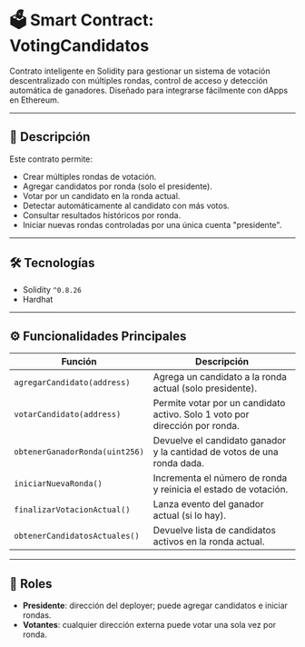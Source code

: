 # 🗳️ Smart Contract: VotingCandidatos

Contrato inteligente en Solidity para gestionar un sistema de votación descentralizado con múltiples rondas, control de acceso y detección automática de ganadores. Diseñado para integrarse fácilmente con dApps en Ethereum.

---

## 📜 Descripción

Este contrato permite:

- Crear múltiples rondas de votación.
- Agregar candidatos por ronda (solo el presidente).
- Votar por un candidato en la ronda actual.
- Detectar automáticamente al candidato con más votos.
- Consultar resultados históricos por ronda.
- Iniciar nuevas rondas controladas por una única cuenta "presidente".


---

## 🛠️ Tecnologías

- Solidity `^0.8.26`
- Hardhat

---

## ⚙️ Funcionalidades Principales

| Función                            | Descripción                                                                 |
|-----------------------------------|-----------------------------------------------------------------------------|
| `agregarCandidato(address)`       | Agrega un candidato a la ronda actual (solo presidente).                   |
| `votarCandidato(address)`         | Permite votar por un candidato activo. Solo 1 voto por dirección por ronda.|
| `obtenerGanadorRonda(uint256)`   | Devuelve el candidato ganador y la cantidad de votos de una ronda dada.    |
| `iniciarNuevaRonda()`             | Incrementa el número de ronda y reinicia el estado de votación.            |
| `finalizarVotacionActual()`       | Lanza evento del ganador actual (si lo hay).                               |
| `obtenerCandidatosActuales()`     | Devuelve lista de candidatos activos en la ronda actual.                   |

---

## 🔐 Roles

- **Presidente**: dirección del deployer; puede agregar candidatos e iniciar rondas.
- **Votantes**: cualquier dirección externa puede votar una sola vez por ronda.
